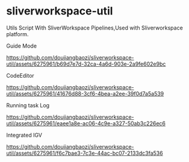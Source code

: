 # sliverworkspace-util
Utils Script With SliverWorkspace Pipelines,Used with Sliverworkspace platform.

Guide Mode

https://github.com/doujiangbaozi/sliverworkspace-util/assets/6275961/b69d7e7d-32ca-4a6d-903e-2a9fe602e9bc


CodeEditor

https://github.com/doujiangbaozi/sliverworkspace-util/assets/6275961/41676d88-3cf6-4bea-a2ee-39f0d7a5a539

Running task Log

https://github.com/doujiangbaozi/sliverworkspace-util/assets/6275961/eaee1a8e-ac06-4c9e-a327-50ab3c226ec6

Integrated IGV

https://github.com/doujiangbaozi/sliverworkspace-util/assets/6275961/f6c7bae3-7c3e-44ac-bc07-2133dc3fa536

